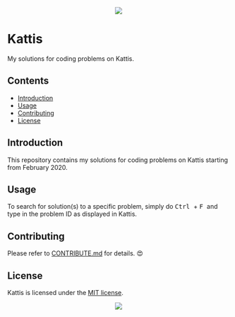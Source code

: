 <p align="center">
  <img src="https://lh3.googleusercontent.com/proxy/GA_vuCsSaqTCZO65YdJNoMTSdhpvG9uxB6Z4jSmkwViItZmuJw8MvNBIE4Ygw9sbI6PPx_f6W46dgHdVf-SbpGvQlmY">
</p>

# Kattis
My solutions for coding problems on Kattis.

## Contents
- [Introduction](#Introduction)
- [Usage](#Usage)
- [Contributing](#Contributing)
- [License](#License)

## Introduction
This repository contains my solutions for coding problems on Kattis starting from February 2020.

## Usage
To search for solution(s) to a specific problem, simply do <kbd> Ctrl </kbd> + <kbd> F </kbd> and type in the problem ID as displayed in Kattis.

## Contributing
Please refer to [CONTRIBUTE.md](./CONTRIBUTE.md) for details. :heart_eyes:

## License
Kattis is licensed under the [MIT license](./LICENSE).

<p align="center">
  <img src="https://open.kattis.com/images/kattis/judge.png">
</p>
